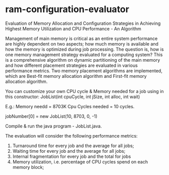 # ram-configuration-evaluator
Evaluation of Memory Allocation and Configuration Strategies in Achieving Highest Memory Utilization and CPU Performance - An Algorithm

 
Management of main memory is critical as an entire system performance are highly dependent on two aspects; how much memory is available and how the memory is optimized during job processing. The question is, how is one memory management strategy evaluated for a computing system? This is a comprehensive algorithm on dynamic partitioning of the main memory and how different placement strategies are evaluated in various performance metrics. Two memory placement algorithms are implemented, which are Best-fit memory allocation algorithm and First-fit memory allocation algorithm.

You can customize your own CPU cycle & Memory needed for a job using in this constructor:
JobList(int cpuCycle, int jSize, int alloc, int wait)

E.g.: 
Memory needd = 8703K
Cpu Cycles needed = 10 cycles.

jobNumber[0] = new JobList(10, 8703, 0, -1)


Compile & run the java program - JobList.java.

The evaluation will consider the following performance metrics:
<ol>
 <li>Turnaround time for every job and the average for all jobs;</li>
  <li>Waiting time for every job and the average for all jobs;</li>
  <li>Internal fragmentation for every job and the total for jobs</li>
  <li>Memory utilization, i.e.  percentage of CPU cycles spend on each memory block;
</li>
 </ol>
